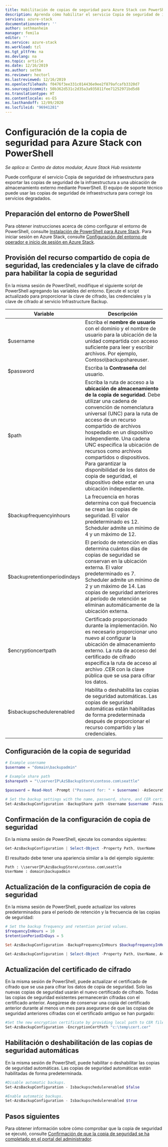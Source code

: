 ```yaml
---
title: Habilitación de copias de seguridad para Azure Stack con PowerShell | Microsoft Docs
description: Aprenda cómo habilitar el servicio Copia de seguridad de infraestructura con PowerShell para que Azure Stack se pueda restaurar si se produce un error.
services: azure-stack
documentationcenter: ''
author: sethmanheim
manager: femila
editor: ''
ms.service: azure-stack
ms.workload: tzl
ms.tgt_pltfrm: na
ms.devlang: na
ms.topic: article
ms.date: 12/16/2019
ms.author: sethm
ms.reviewer: hectorl
ms.lastreviewed: 12/16/2019
ms.openlocfilehash: f0476f3ee331c014436e9ee2f879afcafb3320d7
ms.sourcegitcommit: 50b362d531c2d35a3a935811fee71252971bd5d8
ms.translationtype: HT
ms.contentlocale: es-ES
ms.lasthandoff: 12/09/2020
ms.locfileid: "96941281"
---
```

# <a name="configure-backup-for-azure-stack-with-powershell"></a>Configuración de la copia de seguridad para Azure Stack con PowerShell

*Se aplica a: Centro de datos modular, Azure Stack Hub resistente*

Puede configurar el servicio Copia de seguridad de infraestructura para exportar las copias de seguridad de la infraestructura a una ubicación de almacenamiento externo mediante PowerShell. El equipo de soporte técnico puede usar las copias de seguridad de infraestructura para corregir los servicios degradados.

## <a name="prepare-powershell-environment"></a>Preparación del entorno de PowerShell

Para obtener instrucciones acerca de cómo configurar el entorno de PowerShell, consulte [Instalación de PowerShell para Azure Stack](../../operator/azure-stack-powershell-install.md). Para iniciar sesión en Azure Stack, consulte [Configuración del entorno de operador e inicio de sesión en Azure Stack](../../operator/azure-stack-powershell-configure-admin.md).

## <a name="provide-the-backup-share-credentials-and-encryption-key-to-enable-backup"></a>Provisión del recurso compartido de copia de seguridad, las credenciales y la clave de cifrado para habilitar la copia de seguridad

En la misma sesión de PowerShell, modifique el siguiente script de PowerShell agregando las variables del entorno. Ejecute el script actualizado para proporcionar la clave de cifrado, las credenciales y la clave de cifrado al servicio Infrastructure Backup.

|Variable  |Descripción  |
|---------|---------|
|$username     | Escriba el **nombre de usuario** con el dominio y el nombre de usuario para la ubicación de la unidad compartida con acceso suficiente para leer y escribir archivos. Por ejemplo, Contoso\\backupshareuser.        |
|$password     | Escriba la **Contraseña** del usuario.        |
|$path     | Escriba la ruta de acceso a la **ubicación de almacenamiento de la copia de seguridad**. Debe utilizar una cadena de convención de nomenclatura universal (UNC) para la ruta de acceso de un recurso compartido de archivos hospedado en un dispositivo independiente. Una cadena UNC especifica la ubicación de recursos como archivos compartidos o dispositivos. Para garantizar la disponibilidad de los datos de copia de seguridad, el dispositivo debe estar en una ubicación independiente.        |
|$backupfrequencyinhours     | La frecuencia en horas determina con qué frecuencia se crean las copias de seguridad. El valor predeterminado es 12. Scheduler admite un mínimo de 4 y un máximo de 12.        |
|$backupretentionperiodindays     | El período de retención en días determina cuántos días de copias de seguridad se conservan en la ubicación externa. El valor predeterminado es 7. Scheduler admite un mínimo de 2 y un máximo de 14. Las copias de seguridad anteriores al período de retención se eliminan automáticamente de la ubicación externa.        |
|$encryptioncertpath     | Certificado proporcionado durante la implementación. No es necesario proporcionar uno nuevo al configurar la ubicación de almacenamiento externo. La ruta de acceso del certificado de cifrado especifica la ruta de acceso al archivo .CER con la clave pública que se usa para cifrar los datos.        |
|$isbackupschedulerenabled     | Habilita o deshabilita las copias de seguridad automáticas. Las copias de seguridad automáticas están habilitadas de forma predeterminada después de proporcionar el recurso compartido y las credenciales.        |

## <a name="configure-backup"></a>Configuración de la copia de seguridad

```powershell
# Example username
$username = "domain\backupadmin"

# Example share path
$sharepath = "\\serverIP\AzSBackupStore\contoso.com\seattle"

$password = Read-Host -Prompt ("Password for: " + $username) -AsSecureString

# Set the backup settings with the name, password, share, and CER certificate file.
Set-AzsBackupConfiguration -BackupShare path -Username $username -Password $password
```

## <a name="confirm-backup-settings"></a>Confirmación de la configuración de copia de seguridad

En la misma sesión de PowerShell, ejecute los comandos siguientes:

```powershell
Get-AzsBackupConfiguration | Select-Object -Property Path, UserName
```

El resultado debe tener una apariencia similar a la del ejemplo siguiente:

```shell
Path : \\serverIP\AzsBackupStore\contoso.com\seattle
UserName : domain\backupadmin
```

## <a name="update-backup-settings"></a>Actualización de la configuración de copia de seguridad

En la misma sesión de PowerShell, puede actualizar los valores predeterminados para el período de retención y la frecuencia de las copias de seguridad:

```powershell
# Set the backup frequency and retention period values.
$frequencyInHours = 10
$retentionPeriodInDays = 5

Set-AzsBackupConfiguration -BackupFrequencyInHours $backupfrequencyInHours -BackupRetentionPeriodInDays $backupretentionPeriodInDays

Get-AzsBackupConfiguration | Select-Object -Property Path, UserName, AvailableCapacity, BackupFrequencyInHours, BackupRetentionPeriodInDays
```

## <a name="update-encryption-certificate"></a>Actualización del certificado de cifrado

En la misma sesión de PowerShell, puede actualizar el certificado de cifrado que se usa para cifrar los datos de copia de seguridad. Solo las nuevas copias de seguridad usarán el nuevo certificado de cifrado. Todas las copias de seguridad existentes permanecerán cifradas con el certificado anterior. Asegúrese de conservar una copia del certificado anterior durante al menos un mes para asegurarse de que las copias de seguridad anteriores cifradas con el certificado antiguo se han purgado:

```powershell
#Set the new encryption certificate by providing local path to CER file.
Set-AzsBackupConfiguration -EncryptionCertPath "c:\temp\cert.cer"
```

## <a name="enable-or-disable-automatic-backups"></a>Habilitación o deshabilitación de las copias de seguridad automáticas

En la misma sesión de PowerShell, puede habilitar o deshabilitar las copias de seguridad automáticas. Las copias de seguridad automáticas están habilitadas de forma predeterminada.

```powershell
#Disable automatic backups.
Set-AzsBackupConfiguration - Isbackupschedulerenabled $false

#Enable automatic backups.
Set-AzsBackupConfiguration - Isbackupschedulerenabled $true
```

## <a name="next-steps"></a>Pasos siguientes

Para obtener información sobre cómo comprobar que la copia de seguridad se ejecutó, consulte [Confirmación de que la copia de seguridad se ha completado en el portal del administrador](../../operator/azure-stack-backup-back-up-azure-stack.md).
